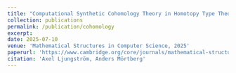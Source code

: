 ```yaml
---
title: "Computational Synthetic Cohomology Theory in Homotopy Type Theory"
collection: publications
permalink: /publication/cohomology
excerpt:
date: 2025-07-10
venue: 'Mathematical Structures in Computer Science, 2025'
paperurl: 'https://www.cambridge.org/core/journals/mathematical-structures-in-computer-science/article/computational-synthetic-cohomology-theory-in-homotopy-type-theory/6B0905E58C05980FAEAAA903B1C10DFA'
citation: 'Axel Ljungström, Anders Mörtberg'
---
```

